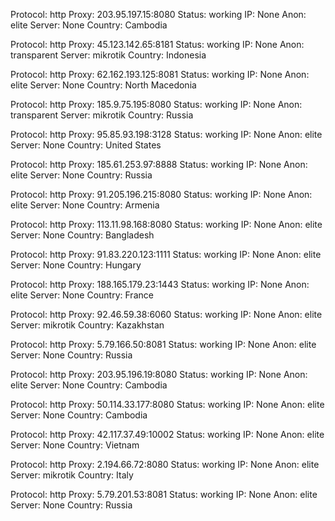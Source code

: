 Protocol: http
Proxy: 203.95.197.15:8080
Status: working
IP: None
Anon: elite
Server: None
Country: Cambodia

Protocol: http
Proxy: 45.123.142.65:8181
Status: working
IP: None
Anon: transparent
Server: mikrotik
Country: Indonesia

Protocol: http
Proxy: 62.162.193.125:8081
Status: working
IP: None
Anon: elite
Server: None
Country: North Macedonia

Protocol: http
Proxy: 185.9.75.195:8080
Status: working
IP: None
Anon: transparent
Server: mikrotik
Country: Russia

Protocol: http
Proxy: 95.85.93.198:3128
Status: working
IP: None
Anon: elite
Server: None
Country: United States

Protocol: http
Proxy: 185.61.253.97:8888
Status: working
IP: None
Anon: elite
Server: None
Country: Russia

Protocol: http
Proxy: 91.205.196.215:8080
Status: working
IP: None
Anon: elite
Server: None
Country: Armenia

Protocol: http
Proxy: 113.11.98.168:8080
Status: working
IP: None
Anon: elite
Server: None
Country: Bangladesh

Protocol: http
Proxy: 91.83.220.123:1111
Status: working
IP: None
Anon: elite
Server: None
Country: Hungary

Protocol: http
Proxy: 188.165.179.23:1443
Status: working
IP: None
Anon: elite
Server: None
Country: France

Protocol: http
Proxy: 92.46.59.38:6060
Status: working
IP: None
Anon: elite
Server: mikrotik
Country: Kazakhstan

Protocol: http
Proxy: 5.79.166.50:8081
Status: working
IP: None
Anon: elite
Server: None
Country: Russia

Protocol: http
Proxy: 203.95.196.19:8080
Status: working
IP: None
Anon: elite
Server: None
Country: Cambodia

Protocol: http
Proxy: 50.114.33.177:8080
Status: working
IP: None
Anon: elite
Server: None
Country: Cambodia

Protocol: http
Proxy: 42.117.37.49:10002
Status: working
IP: None
Anon: elite
Server: None
Country: Vietnam

Protocol: http
Proxy: 2.194.66.72:8080
Status: working
IP: None
Anon: elite
Server: mikrotik
Country: Italy

Protocol: http
Proxy: 5.79.201.53:8081
Status: working
IP: None
Anon: elite
Server: None
Country: Russia

